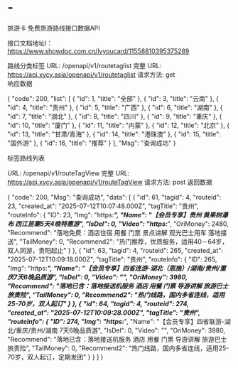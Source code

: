 # -
旅游卡 免费旅游路线接口数据API

接口文档地址l：https://www.showdoc.com.cn/lvyoucard/11558810395375289

路线分类标签
URL: /openapi/v1/routetaglist
完整 URL: https://api.xycy.asia/openapi/v1/routetaglist
请求方法: get   
响应数据

{
    "code": 200,
    "list": [
        {
            "id": 1,
            "title": "全部"
        },
        {
            "id": 3,
            "title": "云南"
        },
        {
            "id": 4,
            "title": "贵州"
        },
        {
            "id": 5,
            "title": "广西"
        },
        {
            "id": 6,
            "title": "湖南"
        },
        {
            "id": 7,
            "title": "湖北"
        },
        {
            "id": 8,
            "title": "四川"
        },
        {
            "id": 9,
            "title": "重庆"
        },
        {
            "id": 10,
            "title": "厦门"
        },
        {
            "id": 11,
            "title": "内蒙"
        },
        {
            "id": 12,
            "title": "北京"
        },
        {
            "id": 13,
            "title": "甘肃/青海"
        },
        {
            "id": 14,
            "title": "港珠澳"
        },
        {
            "id": 15,
            "title": "国外游"
        },
        {
            "id": 16,
            "title": "推荐"
        }
    ],
    "Msg": "查询成功"
}


标签路线列表

URL: /openapi/v1/routeTagView
完整 URL: https://api.xycy.asia/openapi/v1/routeTagView
请求方法: post
返回数据


{
    "code": 200,
    "Msg": "查询成功",
    "data": [
        {
            "id": 61,
            "tagid": 4,
            "routeid": 23,
            "created_at": "2025-07-12T10:07:48.000Z",
            "tagTitle": "贵州",
            "routeInfo": {
                "ID": 23,
                "Img": "https:*********",
                "Name": "【会员专享】贵州 黄果树瀑布 西江苗寨5天4晚特惠游",
                "IsDel": 0,
                "Video": "https:*********",
                "OriMoney": 2480,
                "Recommend": "落地免费：酒店住宿 用餐 门票 景点讲解 观光巴士用车 落地接送",
                "TailMoney": 0,
                "Recommend2": "热门推荐，优质服务，适用40－64岁，双人同游，贵阳起止"
            }
        },
        {
            "id": 63,
            "tagid": 4,
            "routeid": 265,
            "created_at": "2025-07-12T10:09:18.000Z",
            "tagTitle": "贵州",
            "routeInfo": {
                "ID": 265,
                "Img": "https:*********",
                "Name": "【会员专享】四省连游-湖北（恩施）/湖南/贵州/重庆7天6晚品质游",
                "IsDel": 0,
                "Video": "",
                "OriMoney": 3980,
                "Recommend": "落地已含：落地接送机服务 酒店 用餐 门票 导游讲解 旅游巴士 旅责险",
                "TailMoney": 0,
                "Recommend2": "热门线路，国内多省连线，适用25-70岁，双人起订"
            }
        },
        {
            "id": 64,
            "tagid": 4,
            "routeid": 274,
            "created_at": "2025-07-12T10:09:28.000Z",
            "tagTitle": "贵州",
            "routeInfo": {
                "ID": 274,
                "Img": "https:*********",
                "Name": "【会员专享】四省联游-湖北/重庆/贵州/湖南 7天6晚品质游",
                "IsDel": 0,
                "Video": "",
                "OriMoney": 3980,
                "Recommend": "落地已含：落地接送机服务 酒店 用餐 门票 导游讲解 旅游巴士 旅责险",
                "TailMoney": 0,
                "Recommend2": "热门线路，国内多省连线，适用25-70岁，双人起订，定期发团"
            }
        }
    ]
}
